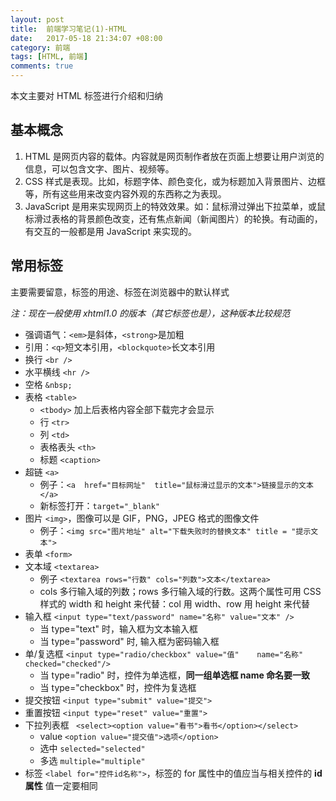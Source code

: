 ```yaml
---
layout: post
title:  前端学习笔记(1)-HTML
date:   2017-05-18 21:34:07 +08:00
category: 前端
tags: [HTML, 前端]
comments: true
---
```


本文主要对 HTML 标签进行介绍和归纳

<!-- more -->

## 基本概念

1. HTML 是网页内容的载体。内容就是网页制作者放在页面上想要让用户浏览的信息，可以包含文字、图片、视频等。
2. CSS 样式是表现。比如，标题字体、颜色变化，或为标题加入背景图片、边框等，所有这些用来改变内容外观的东西称之为表现。
3. JavaScript 是用来实现网页上的特效效果。如：鼠标滑过弹出下拉菜单，或鼠标滑过表格的背景颜色改变，还有焦点新闻（新闻图片）的轮换。有动画的，有交互的一般都是用 JavaScript 来实现的。


## 常用标签

主要需要留意，标签的用途、标签在浏览器中的默认样式

*注：现在一般使用 xhtml1.0 的版本（其它标签也是），这种版本比较规范*

- 强调语气：`<em>`是斜体，`<strong>`是加粗
- 引用：`<q>`短文本引用，`<blockquote>`长文本引用
- 换行 `<br />`
- 水平横线 `<hr />`
- 空格 `&nbsp;`
- 表格 `<table>`
    - `<tbody>` 加上后表格内容全部下载完才会显示
    - 行 `<tr>`
    - 列 `<td>`
    - 表格表头 `<th>`
    - 标题 `<caption>`
- 超链 `<a>`
    - 例子：`<a  href="目标网址"  title="鼠标滑过显示的文本">链接显示的文本</a>`
    - 新标签打开：`target="_blank"`
- 图片 `<img>`，图像可以是 GIF，PNG，JPEG 格式的图像文件
    - 例子：`<img src="图片地址" alt="下载失败时的替换文本" title = "提示文本">`
- 表单 `<form>`
- 文本域 `<textarea>`
    - 例子 `<textarea rows="行数" cols="列数">文本</textarea>`
    - cols 多行输入域的列数；rows 多行输入域的行数。这两个属性可用 CSS 样式的 width 和 height 来代替：col 用 width、row 用 height 来代替
- 输入框 `<input type="text/password" name="名称" value="文本" />`
    - 当 type="text" 时，输入框为文本输入框
    - 当 type="password" 时, 输入框为密码输入框
- 单/复选框 `<input type="radio/checkbox" value="值"    name="名称"   checked="checked"/>`
    - 当 type="radio" 时，控件为单选框，**同一组单选框 name 命名要一致**
    - 当 type="checkbox" 时，控件为复选框
- 提交按钮 `<input type="submit" value="提交">`
- 重置按钮 `<input type="reset" value="重置">`
- 下拉列表框  ` <select><option value="看书">看书</option></select>`
    - value  `<option value="提交值">选项</option>`
    - 选中 `selected="selected"`
    - 多选 `multiple="multiple"`
- 标签 `<label for="控件id名称">`，标签的 for 属性中的值应当与相关控件的 **id 属性** 值一定要相同
